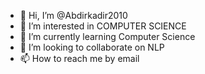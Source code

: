 - 👋 Hi, I’m @Abdirkadir2010
- 👀 I’m interested in COMPUTER SCIENCE
- 🌱 I’m currently learning Computer Science
- 💞️ I’m looking to collaborate on NLP
- 📫 How to reach me by email

<!---
Abdirkadir2010/Abdirkadir2010 is a ✨ special ✨ repository because its `README.md` (this file) appears on your GitHub profile.
You can click the Preview link to take a look at your changes.
--->
